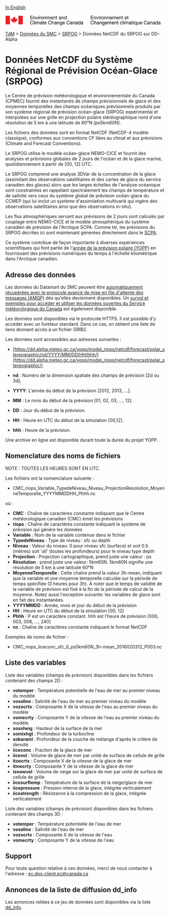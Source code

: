 [In English](readme_riops-datamart-alpha_en.md)

![ECCC logo](../../img_eccc-logo.png)

[TdM](../../readme_fr.md) > [Données du SMC](../readme_fr.md) > [SRPOG](readme_riops_fr.md) > Données NetCDF du SRPOG sur DD-Alpha

# Données NetCDF du Système Régional de Prévision Océan-Glace (SRPOG)

Le Centre de prévision météorologique et environnementale du Canada (CPMEC) fournit des instantanés de champs prévisionnels de glace et des moyennes temporelles des champs océaniques prévisionnels produits par son système régional de prévision océan-glace (SRPOG) expérimental et interpolées sur une grille en projection polaire stéréographique nord d'une résolution de 5 km à une latitude de 60°N (ps5km60N).

Les fichiers des données sont en format NetCDF (NetCDF-4 modèle classique), conformes aux conventions CF liées au climat et aux prévisions (Climate and Forecast Conventions).

Le SRPOG utilise le modèle océan-glace NEMO-CICE et fournit des analyses et prévisions globales de 2 jours de l'océan et de la glace marine, quotidiennement à partir de [00, 12] UTC.

Le SRPOG comprend une analyse 3DVar de la concentration de la glace (assimilant des observations satellitaires et des cartes de glace du service canadien des glaces) alors que les larges échelles de l'analyse océanique sont constraintes en rappelant spectralement les champs de température et de salinité vers ceux du système global de prévision océan-glace du CCMEP (qui lui inclut un système d'assimilation multivarié qui ingère des observations satellitaires ainsi que des observations in-situ).

Les flux atmosphériques servant aux prévisions de 2 jours sont calculés par couplage entre NEMO-CICE et le modèle atmosphérique du système canadien de prévision de l'Arctique SCPA. Comme tel, les prévisions du SRPOG décrites ici sont maintenant générées directement dans le [SCPA](../nwp_caps/readme_caps_fr.md).

Ce système contribue de façon importante à diverses expériences scientifiques qui font partie de l'[année de la prévision polaire (YOPP)](https://www.polarprediction.net/) en fournissant des prévisions numériques du temps à l'échelle kilométrique dans l'Arctique canadien.

## Adresse des données 

Les données du Datamart du SMC peuvent être [automatiquement récupérées avec le protocole avancé de mise en file d'attente des messages (AMQP)](../../msc-datamart/amqp_fr.md) dès qu'elles deviennent disponibles. Un [survol et exemples pour accéder et utiliser les données ouvertes du Service météorologique du Canada](../../usage/readme_fr.md) est également disponible.

Les données sont disponibles via le protocole HTTPS. Il est possible d’y accéder avec un fureteur standard. Dans ce cas, on obtient une liste de liens donnant accès à un fichier GRIB2.

Les données sont accessibles aux adresses suivantes :

* [https://dd.alpha.meteo.gc.ca/yopp/model_riops/netcdf/forecast/polar_stereographic/nd/YYYY/MM/DD/HH/hhh/](https://dd.alpha.meteo.gc.ca/yopp/model_riops/netcdf/forecast/polar_stereographic/)

* __nd__ : Numéro de la dimension spatiale des champs de prévision [2d ou 3d]. 
* __YYYY__: L’année du début de la prévision [2012, 2013, ...].
* __MM__ : Le mois du début de la prévision [01, 02, 03, ..., 12].
* __DD__ : Jour du début de la prévision.
* __HH__ : Heure en UTC du début de la simulation [00,12].
* __hhh__ : Heure de la prévision.

Une archive en ligne est disponible durant toute la durée du projet YOPP.

## Nomenclature des noms de fichiers 

NOTE : TOUTES LES HEURES SONT EN UTC.

Les fichiers ont la nomenclature suivante :

* CMC_riops_Variable_TypedeNiveau_Niveau_ProjectionResolution_MoyenneTemporelle_YYYYMMDDHH_Phhh.nc

où :

* __CMC__ : Chaîne de caractères constante indiquant que le Centre météorologique canadien (CMC) émet les prévisions
* __riops__ : Chaîne de caractères constante indiquant le système de prévision qui génère les données
* __Variable__ : Nom de la variable contenue dans le fichier
* __TypedeNiveau__ : Type de niveau : sfc ou depth
* __Niveau__ : Valeur du niveau: 0 pour niveau sfc (surface) et soit 0.5 (mètres) soit 'all' (toutes les profondeurs) pour le niveau type depth
* __Projection__ : Projection cartographique, prend juste une valeur : ps
* __Résolution__ : prend juste une valeur: 5km60N. 5km60N signifie une résolution de 5 km à une latitude 60°N
* __MoyenneTemporelle__ : Cette chaîne prend la valeur 3h-mean, indiquant que la variable et une moyenne temporelle calculée sur la période de temps spécifiée (3 heures pour 3h). À noter que le temps de validité de la variable de prévision est fixé à la fin de la période de calcul de la moyenne. Notez aussi l'exception suivante: les variables de glace sont en fait des instantanées.
* __YYYYMMDD__ : Année, mois et jour du début de la prévision
* __HH__ : Heure en UTC du début de la simulation [00, 12]
* __Phhh__ : P est un caractère constant. hhh est l'heure de prévision [000, 003, 006, ..., 240]
* __nc__ : Chaîne de caractères constante indiquant le format NetCDF

Exemples de noms de fichier : 

* CMC_riops_iiceconc_sfc_0_ps5km60N_3h-mean_2016020312_P003.nc

## Liste des variables

Liste des variables (champs de prévision) disponibles dans les fichiers contenant des champs 2D :

* __votemper__ :	Température potentielle de l'eau de mer au premier niveau du modèle
* __vosaline__ :	Salinité de l'eau de mer au premier niveau du modèle
* __vozocrtx__ :	Composante X de la vitesse de l'eau au premier niveau du modèle
* __vomecrty__ :	Composante Y de la vitesse de l'eau au premier niveau du modèle
* __sossheig__ :	Hauteur de la surface de la mer
* __somixhgt__ :	Profondeur de la turbocline 
* __sokaraml__ :	Profondeur de la couche de mélange d'après le critère de densité
* __iiceconc__ :	Fraction de la glace de mer
* __iicevol__ :		Volume de glace de mer par unité de surface de cellule de grille
* __itzocrtx__ :	Composante X de la vitesse de la glace de mer
* __itmecrty__ :	Composante Y de la vitesse de la glace de mer 
* __isnowvol__ :	Volume de neige sur la glace de mer par unité de surface de cellule de grille
* __iicesurftemp__ :	Température de la surface de la neige/glace de mer
* __iicepressure__ :	Pression interne de la glace, intégrée verticalement
* __iicestrength__ :	Résistance à la compression de la glace, intégrée verticalement

Liste des variables (champs de prévision) disponibles dans les fichiers contenant des champs 3D :

* __votemper__ : 	Température potentielle de l'eau de mer
* __vosaline__ :	Salinité de l'eau de mer 
* __vozocrtx__ :	Composante X de la vitesse de l'eau 
* __vomecrty__ :	Composante Y de la vitesse de l'eau 

## Support

Pour toute question relative à ces données, merci de nous contacter à l'adresse : [ec.dps-client.ec@canada.ca](mailto:ec.dps-client.ec@canada.ca)

## Annonces de la liste de diffusion dd_info 

Les annonces reliées à ce jeu de données sont disponibles via la liste [dd_info](https://lists.ec.gc.ca/cgi-bin/mailman/listinfo/dd_info).